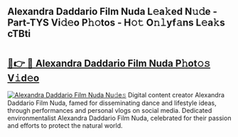 ## Alexandra Daddario Film Nuda L𝚎a𝚔ed N𝚞𝚍e - Part-TYS Vi𝚍𝚎o P𝚑𝚘tos - H𝚘𝚝 O𝚗𝚕yf𝚊ns L𝚎a𝚔s cTBti

# <h2><a href="http://kfdb13k.oniu.top/?m=Alexandra+Daddario+Film+Nuda">🔗👉 🔴 Alexandra Daddario Film Nuda P𝚑ot𝚘𝚜 V𝚒d𝚎o</a></h2>

[![Alexandra Daddario Film Nuda Nu𝚍e𝚜](https://i.imgur.com/0qMVB7G.gif)](http://kfdb13k.oniu.top/?m=Alexandra+Daddario+Film+Nuda)
Digital content creator Alexandra Daddario Film Nuda, famed for disseminating dance and lifestyle ideas, through performances and personal vlogs on social media. Dedicated environmentalist Alexandra Daddario Film Nuda, celebrated for their passion and efforts to protect the natural world.  
